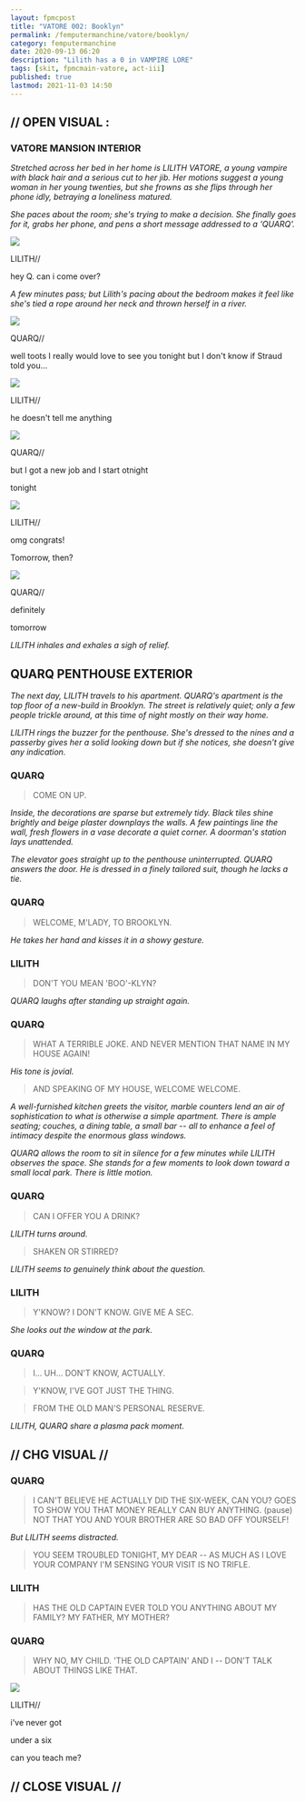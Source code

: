 ```yaml
---
layout: fpmcpost
title: "VATORE 002: Booklyn"
permalink: /femputermanchine/vatore/booklyn/
category: femputermanchine
date: 2020-09-13 06:20
description: "Lilith has a 0 in VAMPIRE LORE"
tags: [skit, fpmcmain-vatore, act-iii]
published: true
lastmod: 2021-11-03 14:50
---
```

[//]: # (  9/13/20  -added)
[//]: # ( 10/15/21  -linkout removed)
[//]: # ( 11/03/21  -title added)

## // OPEN VISUAL : ##

### VATORE MANSION INTERIOR ###

<I>Stretched across her bed in her home is LILITH VATORE, a young vampire with black hair and a serious cut to her jib. Her motions suggest a young woman in her young twenties, but she frowns as she flips through her phone idly, betraying a loneliness matured.</i>

<i>She paces about the room; she's trying to make a decision. She finally goes for it, grabs her phone, and pens a short message addressed to a 'QUARQ'.</I>

<div class="chat-box">
<img src="{{ site.url }}/assets/tb/lilith.jpg" class="chat-portrait" />
<p class="ppl-sez">LILITH//</p>
<p class="ppl-sez">hey Q. can i come over?</p>
</div>

<i>A few minutes pass; but Lilith's pacing about the bedroom makes it feel like she's tied a rope around her neck and thrown herself in a river.</I>

<div class="chat-box">
<img src="{{ site.url }}/assets/tb/quark-tb-confid.jpg" class="chat-portrait" />
<p class="ppl-sez">QUARQ//</p>
<p class="ppl-sez">well toots I really would love to see you tonight but I don't know if Straud told you...</p>
</div>

<div class="chat-box">
<img src="{{ site.url }}/assets/tb/lilith.jpg" class="chat-portrait" />
<p class="ppl-sez">LILITH//</p>
<p class="ppl-sez">he doesn't tell me anything</p>
</div>

<div class="chat-box">
<img src="{{ site.url }}/assets/tb/quark-tb-confid.jpg" class="chat-portrait" />
<p class="ppl-sez">QUARQ//</p>
<p class="ppl-sez">but I got a new job and I start otnight</p>
<p class="ppl-sez">tonight</p>
</div>

<div class="chat-box">
<img src="{{ site.url }}/assets/tb/lilith.jpg" class="chat-portrait" />
<p class="ppl-sez">LILITH//</p>
<p class="ppl-sez">omg congrats!</p>
<p class="ppl-sez">Tomorrow, then?</p>
</div>

<div class="chat-box">
<img src="{{ site.url }}/assets/tb/quark-tb-confid.jpg" class="chat-portrait" />
<p class="ppl-sez">QUARQ//</p>
<p class="ppl-sez">definitely</p>
<p class="ppl-sez">tomorrow</p>
</div>

<i>LILITH inhales and exhales a sigh of relief. </i>

## QUARQ PENTHOUSE EXTERIOR ##

<I>The next day, LILITH travels to his apartment. QUARQ's apartment is the top floor of a new-build in Brooklyn. The street is relatively quiet; only a few people trickle around, at this time of night mostly on their way home.</i>

<i>LILITH rings the buzzer for the penthouse. She's dressed to the nines and a passerby gives her a solid looking down but if she notices, she doesn't give any indication.</i>

### QUARQ ###

> COME ON UP.

<i>Inside, the decorations are sparse but extremely tidy. Black tiles shine brightly and beige plaster downplays the walls. A few paintings line the wall, fresh flowers in a vase decorate a quiet corner. A doorman's station lays unattended.</i>

<i>The elevator goes straight up to the penthouse uninterrupted. QUARQ answers the door. He is dressed in a finely tailored suit, though he lacks a tie. </i>

### QUARQ ###

> WELCOME, M'LADY, TO BROOKLYN.

<i>He takes her hand and kisses it in a showy gesture.</i>

### LILITH ###

> DON'T YOU MEAN 'BOO'-KLYN?

<I>QUARQ laughs after standing up straight again.</i>

### QUARQ ###

> WHAT A TERRIBLE JOKE. AND NEVER MENTION THAT NAME IN MY HOUSE AGAIN!

<I>His tone is jovial.</i>

> AND SPEAKING OF MY HOUSE, WELCOME WELCOME.

<I>A well-furnished kitchen greets the visitor, marble counters lend an air of sophistication to what is otherwise a simple apartment. There is ample seating; couches, a dining table, a small bar -- all to enhance a feel of intimacy despite the enormous glass windows. </i>

<i>QUARQ allows the room to sit in silence for a few minutes while LILITH observes the space. She stands for a few moments to look down toward a small local park. There is little motion. </i>

### QUARQ ###

> CAN I OFFER YOU A DRINK?

<I>LILITH turns around.</i>

> SHAKEN OR STIRRED?

<I>LILITH seems to genuinely think about the question.</i>

### LILITH ###

> Y'KNOW? I DON'T KNOW. GIVE ME A SEC.

<I>She looks out the window at the park.</i>

### QUARQ ###

> I... UH... DON'T KNOW, ACTUALLY.

> Y'KNOW, I'VE GOT JUST THE THING. 

> FROM THE OLD MAN'S PERSONAL RESERVE.

<I>LILITH, QUARQ share a plasma pack moment.</i>

## // CHG VISUAL // ##

### QUARQ ###

> I CAN'T BELIEVE HE ACTUALLY DID THE SIX-WEEK, CAN YOU? GOES TO SHOW YOU THAT MONEY REALLY CAN BUY ANYTHING. (pause) NOT THAT YOU AND YOUR BROTHER ARE SO BAD OFF YOURSELF!

<I>But LILITH seems distracted. </i>

> YOU SEEM TROUBLED TONIGHT, MY DEAR  -- AS MUCH AS I LOVE YOUR COMPANY I'M SENSING YOUR VISIT IS NO TRIFLE.

### LILITH ###

> HAS THE OLD CAPTAIN EVER TOLD YOU ANYTHING ABOUT MY FAMILY? MY FATHER, MY MOTHER?

### QUARQ ###

> WHY NO, MY CHILD. 'THE OLD CAPTAIN' AND I -- DON'T TALK ABOUT THINGS LIKE THAT.

<div class="chat-box">
<img src="{{ site.url }}/assets/tb/lilith.jpg" class="chat-portrait" />
<p class="ppl-sez">LILITH//</p>
<p class="ppl-sez">i've never got</p>
<p class="ppl-sez">under a six</p>
<p class="ppl-sez">can you teach me?</p>
</div>

## // CLOSE VISUAL // ##


